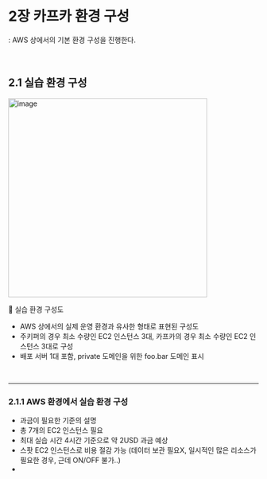 # 2장 카프카 환경 구성
: AWS 상에서의 기본 환경 구성을 진행한다.

<br/>

## 2.1 실습 환경 구성

<img width="400" alt="image" src="https://github.com/mash-up-kr/S3A/assets/55437339/60e1086a-f746-42f1-9b28-0cf330130dd1" />

🔼 실습 환경 구성도
- AWS 상에서의 실제 운영 환경과 유사한 형태로 표현된 구성도
- 주키퍼의 경우 최소 수량인 EC2 인스턴스 3대, 카프카의 경우 최소 수량인 EC2 인스턴스 3대로 구성
- 배포 서버 1대 포함, private 도메인을 위한 foo.bar 도메인 표시

<br/>

---

### 2.1.1 AWS 환경에서 실습 환경 구성
- 과금이 필요한 기준의 설명
- 총 7개의 EC2 인스턴스 필요
- 최대 실습 시간 4시간 기준으로 약 2USD 과금 예상
- 스팟 EC2 인스턴스로 비용 절감 가능 (데이터 보관 필요X, 일시적인 많은 리소스가 필요한 경우, 근데 ON/OFF 불가..)
- 
